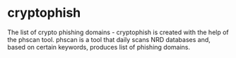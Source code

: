 # cryptophish
The list of crypto phishing domains - cryptophish is created with the help of the phscan tool. phscan is a tool that daily scans NRD databases and, based on certain keywords, produces list of phishing domains.  
